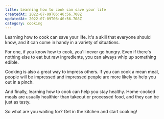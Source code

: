 ```yaml
---
title: Learning how to cook can save your life
createdAt: 2022-07-09T06:40:56.708Z
updatedAt: 2022-07-09T06:40:56.708Z
category: cooking
---
```


Learning how to cook can save your life. It's a skill that everyone should know, and it can come in handy in a variety of situations.

For one, if you know how to cook, you'll never go hungry. Even if there's nothing else to eat but raw ingredients, you can always whip up something edible.

Cooking is also a great way to impress others. If you can cook a mean meal, people will be impressed and impressed people are more likely to help you out in a pinch.

And finally, learning how to cook can help you stay healthy. Home-cooked meals are usually healthier than takeout or processed food, and they can be just as tasty.

So what are you waiting for? Get in the kitchen and start cooking!
